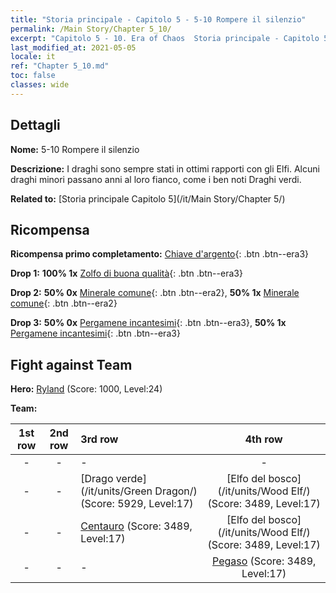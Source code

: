 ```yaml
---
title: "Storia principale - Capitolo 5 - 5-10 Rompere il silenzio"
permalink: /Main Story/Chapter 5_10/
excerpt: "Capitolo 5 - 10. Era of Chaos  Storia principale - Capitolo 5_10. 5-10 Rompere il silenzio"
last_modified_at: 2021-05-05
locale: it
ref: "Chapter 5_10.md"
toc: false
classes: wide
---
```


## Dettagli

 **Nome:** 5-10 Rompere il silenzio

 **Descrizione:** I draghi sono sempre stati in ottimi rapporti con gli Elfi. Alcuni draghi minori passano anni al loro fianco, come i ben noti Draghi verdi.

 **Related to:** [Storia principale Capitolo 5](/it/Main Story/Chapter 5/)

## Ricompensa

 **Ricompensa primo completamento:** [Chiave d'argento](/ItemsIT/con_693/){: .btn .btn--era3}

 **Drop 1:** **100% 1x** [Zolfo di buona qualità](/ItemsIT/mat_15/){: .btn .btn--era3}

 **Drop 2:** **50% 0x** [Minerale comune](/ItemsIT/mat_6/){: .btn .btn--era2}, **50% 1x** [Minerale comune](/ItemsIT/mat_6/){: .btn .btn--era2}

 **Drop 3:** **50% 0x** [Pergamene incantesimi](/ItemsIT/con_694/){: .btn .btn--era3}, **50% 1x** [Pergamene incantesimi](/ItemsIT/con_694/){: .btn .btn--era3}


## Fight against Team
 **Hero:** [Ryland](/it/heroes/Ryland/) (Score: 1000, Level:24)

 **Team:**


  | 1st row | 2nd row | 3rd row | 4th row |
  |:----:|:----:|:----|:----:|
  | - | - | - | - |
  | - | - | [Drago verde](/it/units/Green Dragon/) (Score: 5929, Level:17)  | [Elfo del bosco](/it/units/Wood Elf/) (Score: 3489, Level:17)  |
  | - | - | [Centauro](/it/units/Centaur/) (Score: 3489, Level:17)  | [Elfo del bosco](/it/units/Wood Elf/) (Score: 3489, Level:17)  |
  | - | - | - | [Pegaso](/it/units/Pegasus/) (Score: 3489, Level:17)  |


